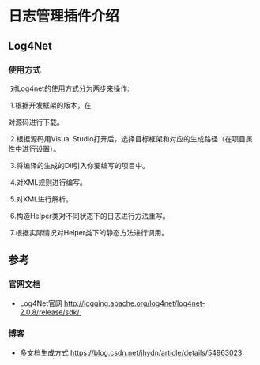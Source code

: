 # 日志管理插件介绍



## Log4Net

### 使用方式

​	对Log4net的使用方式分为两步来操作:

​	1.根据开发框架的版本，在

[Log4Net官网]: http://logging.apache.org/log4net/log4net-2.0.8/release/sdk/	"Log4Net"

对源码进行下载。

​	2.根据源码用Visual Studio打开后，选择目标框架和对应的生成路径（在项目属性中进行设置）。

​	3.将编译的生成的Dll引入你要编写的项目中。

​	4.对XML规则进行编写。

​	5.对XML进行解析。

​	6.构造Helper类对不同状态下的日志进行方法重写。

​	7.根据实际情况对Helper类下的静态方法进行调用。

## 参考

### 官网文档

- Log4Net官网 http://logging.apache.org/log4net/log4net-2.0.8/release/sdk/ 

### 博客

- 多文档生成方式 https://blog.csdn.net/jhydn/article/details/54963023

